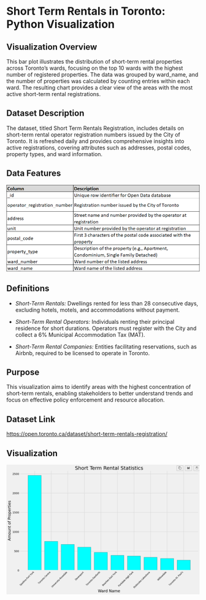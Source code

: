 # Short Term Rentals in Toronto: Python Visualization

## Visualization Overview

This bar plot illustrates the distribution of short-term rental properties across Toronto’s wards, focusing on the top 10 wards with the highest number of registered properties. The data was grouped by ward_name, and the number of properties was calculated by counting entries within each ward. The resulting chart provides a clear view of the areas with the most active short-term rental registrations.

## Dataset Description

The dataset, titled Short Term Rentals Registration, includes details on short-term rental operator registration numbers issued by the City of Toronto. It is refreshed daily and provides comprehensive insights into active registrations, covering attributes such as addresses, postal codes, property types, and ward information.

## Data Features

![dataset_features](./images/dataset_features.PNG)

## Definitions

* *Short-Term Rentals:* Dwellings rented for less than 28 consecutive days, excluding hotels, motels, and accommodations without payment.

* *Short-Term Rental Operators:* Individuals renting their principal residence for short durations. Operators must register with the City and collect a 6% Municipal Accommodation Tax (MAT).

* *Short-Term Rental Companies:* Entities facilitating reservations, such as Airbnb, required to be licensed to operate in Toronto.

## Purpose

This visualization aims to identify areas with the highest concentration of short-term rentals, enabling stakeholders to better understand trends and focus on effective policy enforcement and resource allocation.

## Dataset Link

https://open.toronto.ca/dataset/short-term-rentals-registration/

## Visualization

![visualization_python](./images/vis_python.PNG)